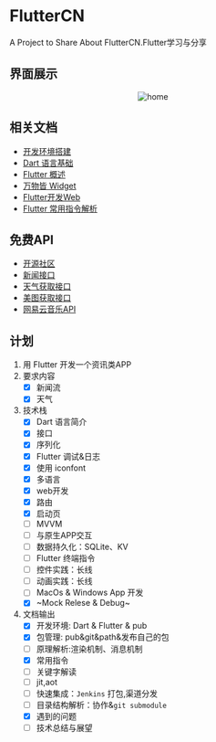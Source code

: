 # FlutterCN
A Project to Share About FlutterCN.Flutter学习与分享

## 界面展示
<div align="center">

![home](http://img.1991th.com/tuchongeter/tech/fluttercn_home.png!480jpg)

</div>

## 相关文档
- [开发环境搭建](./doc/install.md)
- [Dart 语言基础](./doc/dart.md)
- [Flutter 概述](./doc/flutter.md)
- [万物皆 Widget](./doc/widget.md)
- [Flutter开发Web](./doc/web.md)
- [Flutter 常用指令解析](./doc/command.md)


## 免费API
- [开源社区](https://www.apiopen.top/api.html#top)
- [新闻接口](https://www.apiopen.top/journalismApi)
- [天气获取接口](https://www.apiopen.top/weatherApi?city=成都)
- [美图获取接口](https://www.apiopen.top/meituApi?page=1)
- [网易云音乐API](https://github.com/Binaryify/NeteaseCloudMusicApi)

## 计划
1. 用 Flutter 开发一个资讯类APP
2. 要求内容
	- [x] 新闻流
	- [x] 天气
3. 技术栈
	- [x] Dart 语言简介
	- [x] 接口
	- [x] 序列化
	- [x] Flutter 调试&日志
	- [x] 使用 iconfont
	- [x] 多语言
	- [x] web开发
	- [x] 路由
	- [x] 启动页
	- [ ] MVVM
	- [ ] 与原生APP交互		
	- [ ] 数据持久化：SQLite、KV
	- [ ] Flutter 终端指令
	- [ ] 控件实践：长线
	- [ ] 动画实践：长线
	- [ ] MacOs & Windows App 开发
	- [x] ~Mock Relese & Debug~
4. 文档输出
	- [x] 开发环境: Dart & Flutter & pub
	- [x] 包管理: pub&git&path&发布自己的包
	- [ ] 原理解析:渲染机制、消息机制
	- [x] 常用指令
	- [ ] 关键字解读
	- [ ] jit,aot
	- [ ] 快速集成：`Jenkins` 打包,渠道分发
	- [ ] 目录结构解析：协作&`git submodule`
	- [x] 遇到的问题
	- [ ] 技术总结与展望
